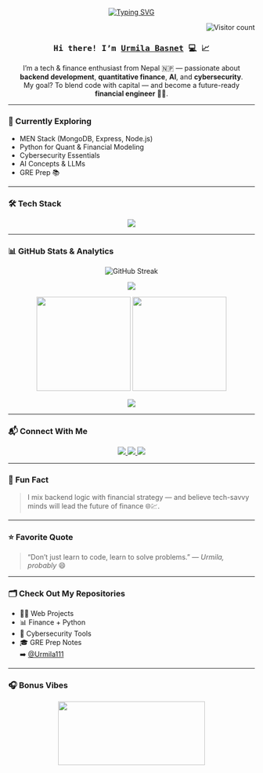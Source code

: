 <!-- Typing animation -->
<p align="center">
  <a href="https://github.com/Urmila111">
    <img src="https://readme-typing-svg.herokuapp.com?font=Fira+Code&pause=1000&color=F700FF&width=450&lines=Backend+Developer;Finance+%26+Cybersecurity+Enthusiast;AI+%7C+Quant+Learner;Aspiring+Financial+Engineer;Building+Skills+That+Bridge+Tech+%26+Finance" alt="Typing SVG" />
  </a>
</p>

<!-- Visitor Badge -->
<p align="right">
  <img src="https://komarev.com/ghpvc/?username=Urmila111&label=Visitors&color=F700FF&style=flat" alt="Visitor count" />
</p>

<!-- Intro -->
<h3 align="center">
  <samp>Hi there! I’m <b><a href="https://www.linkedin.com/in/urmila-basnet/" target="_blank">Urmila Basnet</a></b> 💻 📈</samp>
</h3>

<p align="center">
  I’m a tech & finance enthusiast from Nepal 🇳🇵 — passionate about <b>backend development</b>, <b>quantitative finance</b>, <b>AI</b>, and <b>cybersecurity</b>. <br>
  My goal? To blend code with capital — and become a future-ready <b>financial engineer</b> 🧠💸.
</p>

---

### 🧠 Currently Exploring
- MEN Stack (MongoDB, Express, Node.js)
- Python for Quant & Financial Modeling
- Cybersecurity Essentials
- AI Concepts & LLMs
- GRE Prep 📚

---

### 🛠️ Tech Stack
<p align="center">
  <img src="https://skillicons.dev/icons?i=nodejs,express,mongodb,react,vercel,git,linux,python,typescript,docker,figma,postgresql,tailwind&perline=10" />
</p>

---

### 📊 GitHub Stats & Analytics

<p align="center">
  <img src="https://github-readme-streak-stats.herokuapp.com/?user=Urmila111&theme=radical&border=7F3FBF&background=0D1117" alt="GitHub Streak" />
</p>

<p align="center">
  <img src="https://github-profile-summary-cards.vercel.app/api/cards/profile-details?username=Urmila111&theme=radical" />
</p>

<p align="center">
  <img src="https://denvercoder1-github-readme-stats.vercel.app/api?username=Urmila111&show_icons=true&count_private=true&theme=react&border_color=7F3FBF&bg_color=0D1117&title_color=F85D7F&icon_color=F8D866" height="192px" />
  <img src="https://denvercoder1-github-readme-stats.vercel.app/api/top-langs/?username=Urmila111&langs_count=8&layout=compact&theme=react&border_color=7F3FBF&bg_color=0D1117&title_color=F85D7F&icon_color=F8D866" height="192px" />
</p>

<p align="center">
  <img src="https://github-readme-activity-graph.vercel.app/graph?username=Urmila111&custom_title=Urmila%20Basnet%20GitHub%20Activity&bg_color=0D1117&color=7F3FBF&line=7F3FBF&point=7F3FBF&area=true&title_color=FFFFFF" />
</p>

---

### 📬 Connect With Me

<p align="center">
  <a href="https://www.linkedin.com/in/urmila-basnet/" target="_blank">
    <img src="https://img.shields.io/badge/LinkedIn-0077B5?style=for-the-badge&logo=linkedin&logoColor=white" />
  </a>
  <a href="https://twitter.com/_urmila_basnet" target="_blank">
    <img src="https://img.shields.io/badge/Twitter-1DA1F2?style=for-the-badge&logo=twitter&logoColor=white" />
  </a>
  <a href="https://www.facebook.com/urmila.basnet.71" target="_blank">
    <img src="https://img.shields.io/badge/Facebook-1877F2?style=for-the-badge&logo=facebook&logoColor=white" />
  </a>
</p>

---

### 🧩 Fun Fact
> I mix backend logic with financial strategy — and believe tech-savvy minds will lead the future of finance 🌐💹.

---

### ⭐ Favorite Quote
> “Don’t just learn to code, learn to solve problems.” — <i>Urmila, probably</i> 😄

---

### 🗂️ Check Out My Repositories
- 👩‍💻 Web Projects  
- 📊 Finance + Python  
- 🔐 Cybersecurity Tools  
- 🎓 GRE Prep Notes  
➡️ [@Urmila111](https://github.com/Urmila111)

---

### 🎧 Bonus Vibes
<p align="center">
  <a href="https://www.youtube.com/watch?v=DXCd7Moy3to&list=RDDXCd7Moy3to&start_radio=1">
    <img src="https://raw.githubusercontent.com/trinib/spotify-github-profile/master/img/default.svg" height="130" width="300" />
  </a>
</p>
